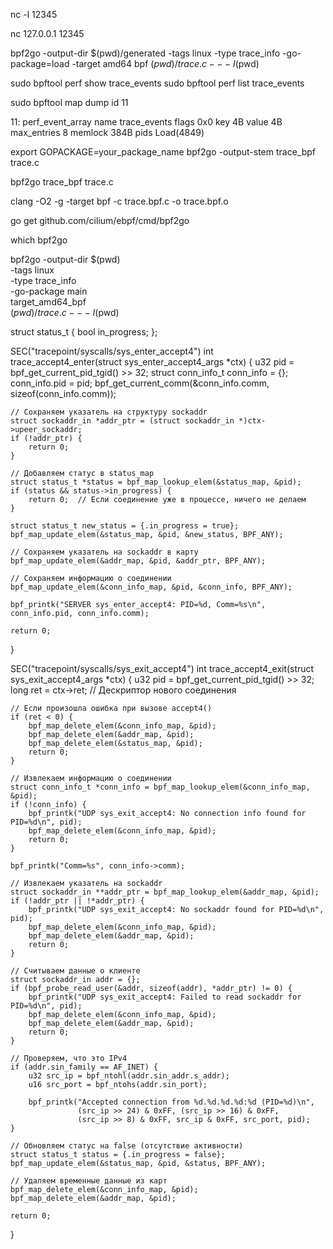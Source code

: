 nc -l 12345

nc 127.0.0.1 12345



bpf2go -output-dir $(pwd)/generated -tags linux -type trace_info -go-package=load -target amd64 bpf $(pwd)/trace.c -- -I$(pwd)


sudo bpftool perf show  trace_events
sudo bpftool perf list  trace_events

sudo bpftool map dump id 11




11: perf_event_array  name trace_events  flags 0x0
        key 4B  value 4B  max_entries 8  memlock 384B
        pids Load(4849)


export GOPACKAGE=your_package_name
bpf2go -output-stem trace_bpf trace.c

bpf2go trace_bpf trace.c



clang -O2 -g -target bpf -c trace.bpf.c -o trace.bpf.o

go get github.com/cilium/ebpf/cmd/bpf2go

which bpf2go


bpf2go -output-dir $(pwd) \
  -tags linux \
  -type trace_info \
  -go-package main \
  target_amd64_bpf \
  $(pwd)/trace.c -- -I$(pwd)


  struct status_t {
    bool in_progress;
};

SEC("tracepoint/syscalls/sys_enter_accept4")
int trace_accept4_enter(struct sys_enter_accept4_args *ctx) {
    u32 pid = bpf_get_current_pid_tgid() >> 32;
    struct conn_info_t conn_info = {};
    conn_info.pid = pid;
    bpf_get_current_comm(&conn_info.comm, sizeof(conn_info.comm));

    // Сохраняем указатель на структуру sockaddr
    struct sockaddr_in *addr_ptr = (struct sockaddr_in *)ctx->upeer_sockaddr;
    if (!addr_ptr) {
        return 0;
    }

    // Добавляем статус в status_map
    struct status_t *status = bpf_map_lookup_elem(&status_map, &pid);
    if (status && status->in_progress) {
        return 0;  // Если соединение уже в процессе, ничего не делаем
    }

    struct status_t new_status = {.in_progress = true};
    bpf_map_update_elem(&status_map, &pid, &new_status, BPF_ANY);

    // Сохраняем указатель на sockaddr в карту
    bpf_map_update_elem(&addr_map, &pid, &addr_ptr, BPF_ANY);

    // Сохраняем информацию о соединении
    bpf_map_update_elem(&conn_info_map, &pid, &conn_info, BPF_ANY);

    bpf_printk("SERVER sys_enter_accept4: PID=%d, Comm=%s\n", conn_info.pid, conn_info.comm);

    return 0;
}



SEC("tracepoint/syscalls/sys_exit_accept4")
int trace_accept4_exit(struct sys_exit_accept4_args *ctx) {
    u32 pid = bpf_get_current_pid_tgid() >> 32;
    long ret = ctx->ret;  // Дескриптор нового соединения

    // Если произошла ошибка при вызове accept4()
    if (ret < 0) {
        bpf_map_delete_elem(&conn_info_map, &pid);
        bpf_map_delete_elem(&addr_map, &pid);
        bpf_map_delete_elem(&status_map, &pid);
        return 0;
    }

    // Извлекаем информацию о соединении
    struct conn_info_t *conn_info = bpf_map_lookup_elem(&conn_info_map, &pid);
    if (!conn_info) {
        bpf_printk("UDP sys_exit_accept4: No connection info found for PID=%d\n", pid);
        bpf_map_delete_elem(&conn_info_map, &pid);
        return 0;
    }

    bpf_printk("Comm=%s", conn_info->comm);

    // Извлекаем указатель на sockaddr
    struct sockaddr_in **addr_ptr = bpf_map_lookup_elem(&addr_map, &pid);
    if (!addr_ptr || !*addr_ptr) {
        bpf_printk("UDP sys_exit_accept4: No sockaddr found for PID=%d\n", pid);
        bpf_map_delete_elem(&conn_info_map, &pid);
        bpf_map_delete_elem(&addr_map, &pid);
        return 0;
    }

    // Считываем данные о клиенте
    struct sockaddr_in addr = {};
    if (bpf_probe_read_user(&addr, sizeof(addr), *addr_ptr) != 0) {
        bpf_printk("UDP sys_exit_accept4: Failed to read sockaddr for PID=%d\n", pid);
        bpf_map_delete_elem(&conn_info_map, &pid);
        bpf_map_delete_elem(&addr_map, &pid);
        return 0;
    }

    // Проверяем, что это IPv4
    if (addr.sin_family == AF_INET) {
        u32 src_ip = bpf_ntohl(addr.sin_addr.s_addr);
        u16 src_port = bpf_ntohs(addr.sin_port);

        bpf_printk("Accepted connection from %d.%d.%d.%d:%d (PID=%d)\n",
                   (src_ip >> 24) & 0xFF, (src_ip >> 16) & 0xFF,
                   (src_ip >> 8) & 0xFF, src_ip & 0xFF, src_port, pid);
    }

    // Обновляем статус на false (отсутствие активности)
    struct status_t status = {.in_progress = false};
    bpf_map_update_elem(&status_map, &pid, &status, BPF_ANY);

    // Удаляем временные данные из карт
    bpf_map_delete_elem(&conn_info_map, &pid);
    bpf_map_delete_elem(&addr_map, &pid);

    return 0;
}

